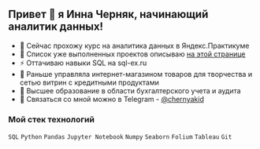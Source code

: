## Привет 👋 я Инна Черняк, начинающий аналитик данных!

- 🔭 Сейчас прохожу курс на аналитика данных в Яндекс.Практикуме
- 🌱 Список уже выполненных проектов описываю [на этой странице](https://github.com/chernyakid/data-analyst-plus)
- ⚡ Оттачиваю навыки SQL на sql-ex.ru
- 👯 Раньше управляла интернет-магазином товаров для творчества и сетью витрин с кредитными продуктами
- 🤔 Высшее образование в области бухгалтерского учета и аудита
- 💬 Связаться со мной можно в Telegram - [@chernyakid](https://t.me/chernyakid)

### Мой стек технологий
`SQL` `Python` `Pandas` `Jupyter Notebook` `Numpy` `Seaborn` `Folium` `Tableau` `Git`
